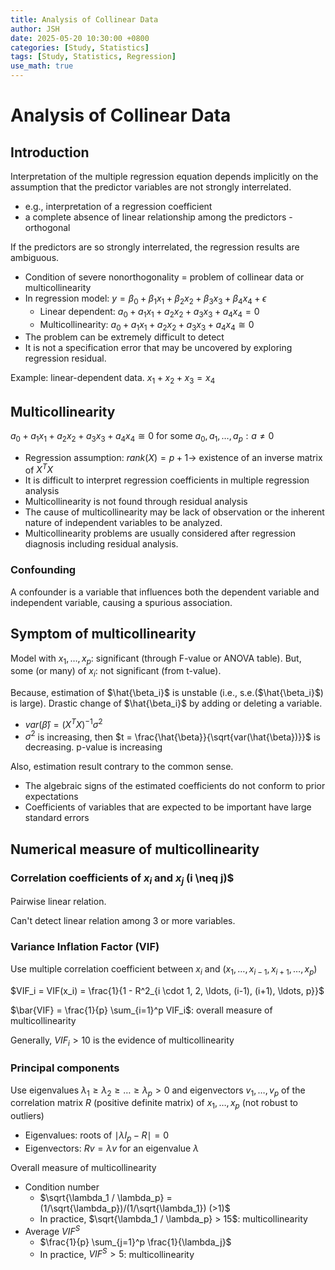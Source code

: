 ```yaml
---
title: Analysis of Collinear Data
author: JSH
date: 2025-05-20 10:30:00 +0800
categories: [Study, Statistics]
tags: [Study, Statistics, Regression]
use_math: true
---
```


# Analysis of Collinear Data

## Introduction
Interpretation of the multiple regression equation depends implicitly on the assumption that the predictor variables are not strongly interrelated.
* e.g., interpretation of a regression coefficient
* a complete absence of linear relationship among the predictors - orthogonal

If the predictors are so strongly interrelated, the regression results are ambiguous.
* Condition of severe nonorthogonality = problem of collinear data or multicollinearity
* In regression model: $y = \beta_0 + \beta_1 x_1 + \beta_2 x_2 + \beta_3 x_3 + \beta_4 x_4 + \epsilon$
  * Linear dependent: $a_0 + a_1 x_1 + a_2 x_2 + a_3 x_3 + a_4 x_4 = 0$
  * Multicollinearity: $a_0 + a_1 x_1 + a_2 x_2 + a_3 x_3 + a_4 x_4 \cong 0$
* The problem can be extremely difficult to detect
* It is not a specification error that may be uncovered by exploring regression residual.

Example: linear-dependent data. $x_1 + x_2 + x_3 = x_4$

<!-- 각 변수에 적당한 상수를 곱해서 0에 근사하도록 할 수 있다: multicollinearity -->

## Multicollinearity
<!-- 다중공선성 -->
$a_0 + a_1 x_1 + a_2 x_2 + a_3 x_3 + a_4 x_4 \cong 0$ for some $a_0, a_1, \ldots, a_p: a \neq 0$

* Regression assumption: $rank(X) = p + 1 \rightarrow$ existence of an inverse matrix of $X^T X$
* It is difficult to interpret regression coefficients in multiple regression analysis
* Multicollinearity is not found through residual analysis
* The cause of multicollinearity may be lack of observation or the inherent nature of independent variables to be analyzed.
* Multicollinearity problems are usually considered after regression diagnosis including residual analysis.

### Confounding
<!-- 교란변수. z는 X와 Y에 영향을 주는 변수이면서 모형에 z가 빠져있는 경우. correlation이 있음
다중공선성은 설명변수들 간 correlation이 너무 높은 경우.
교란변수와 다중공선성이 같이 일어날 수도 있다

교란변수와 다중공선성의 의미를 정확히 이해하기!

범주형 자료에서 하나의 수준이 너무 많을 때 intercept와도 있을 수도 있고, interaction term을 넣어도 거의 값이 동일할 수 있다..
-->
A confounder is a variable that influences both the dependent variable and independent variable, causing a spurious association.

## Symptom of multicollinearity
<!-- 다중공선성이 있으면 전체 ANOVA table에서의 F-value는 유의하지만 각각 변수들의 p-value는 유의하지 않는 경우가 발생한다 -->

Model with $x_1, \ldots, x_p$: significant (through F-value or ANOVA table).
But, some (or many) of $x_i$: not significant (from t-value).

Because, estimation of $\hat{\beta_i}$ is unstable (i.e., s.e.($\hat{\beta_i}$) is large).
Drastic change of $\hat{\beta_i}$ by adding or deleting a variable.

* $var(\hat{\beta}) = (X^T X)^{-1} \sigma^2$
* $\sigma^2$ is increasing, then $t = \frac{\hat{\beta}}{\sqrt{var(\hat{\beta})}}$ is decreasing. p-value is increasing

Also, estimation result contrary to the common sense.
* The algebraic signs of the estimated coefficients do not conform to prior expectations
* Coefficients of variables that are expected to be important have large standard errors

<!-- 다중공선성이 크다고 해도 sample size가 커지면 효과가 줄어든다. 샘플이 커지면 SE가 줄어드니까 완화되는 경향 -->

## Numerical measure of multicollinearity

### Correlation coefficients of $x_i$ and $x_j$ (i \neq j)$
Pairwise linear relation.

Can't detect linear relation among 3 or more variables.

### Variance Inflation Factor (VIF)
<!-- 분산팽창계수, 분산확장인수 -->
Use multiple correlation coefficient between $x_i$ and $(x_1, \ldots, x_{i-1}, x_{i+1}, \ldots, x_p)$

$VIF_i = VIF(x_i) = \frac{1}{1 - R^2_{i \cdot 1, 2, \ldots, (i-1), (i+1), \ldots, p}}$

$\bar{VIF} = \frac{1}{p} \sum_{i=1}^p VIF_i$: overall measure of multicollinearity

Generally, $VIF_i > 10$ is the evidence of multicollinearity

### Principal components
Use eigenvalues $\lambda_1 \geq \lambda_2 \geq \ldots \geq \lambda_p > 0$ and eigenvectors $v_1, \ldots, v_p$ of the correlation matrix $R$ (positive definite matrix) of $x_1, \ldots, x_p$ (not robust to outliers)
* Eigenvalues: roots of $\mid \lambda I_p - R \mid = 0$
* Eigenvectors: $Rv = \lambda v$ for an eigenvalue $\lambda$

Overall measure of multicollinearity
* Condition number
  * $\sqrt{\lambda_1 / \lambda_p} = (1/\sqrt{\lambda_p})/(1/\sqrt{\lambda_1}) (>1)$
  * In practice, $\sqrt{\lambda_1 / \lambda_p} > 15$: multicollinearity
* Average $VIF^S$
  * $\frac{1}{p} \sum_{j=1}^p \frac{1}{\lambda_j}$
  * In practice, $VIF^S > 5$: multicollinearity




